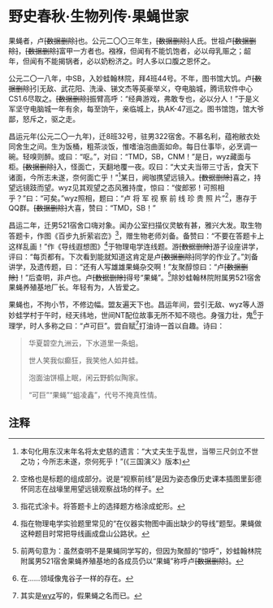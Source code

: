 # 野史春秋·生物列传·果蝇世家

果蝇者，卢<span class="heimu">~~[数据删除]~~</span>也。公元二〇〇三年生，<span class="heimu">~~[数据删除]~~</span>人氏。世祖卢<span class="heimu">~~[数据删除]~~</span>，<span class="heimu">~~[数据删除]~~</span>富甲一方者也。襁褓，但闻有不能饥饱者，必以母乳赈之；龆年，但闻有不能揭锅者，必以奶粉济之。时人多以口腹之恩怀之。

公元二〇一八年，中<span class="heimu">SB</span>，入妙蛙翰林院，拜4班44号。不年，图书馆大饥。卢<span class="heimu">~~[数据删除]~~</span>引无敌、武花阳、洗澡、锑文杰等英豪举义，夺电脑城，腾讯软件中心CS1.6尽取之。<span class="heimu">~~[数据删除]~~</span>振臂高呼：“经典游戏，弗敢专也，必以分人！”于是义军坚守电脑城一年有余，每至饷午，亲临城上，执AK-47巡之。图书馆饱，馆大爷鄙，怒斥之，驱之走。

昌运元年(公元二〇一九年)，迁8班32号，驻男322宿舍。不慕名利，蕴袍敝衣处同舍生之间。生为<span class="heimu">饭桶</span>，粗茶淡饭，惟嗜油泡曲面如命。每日仕事毕，必烹调一碗。轻嗅则醉。或曰：“呕。”，对曰：“<span class="heimu">TMD，SB，CNM！</span>”是日，wyz藏面与柜。<span class="heimu">~~[数据删除]~~</span>入，怪面亡，天翻地覆一夜。叹曰：“大丈夫当带三寸舌，食天下诸面，今所志未遂，奈何面亡乎！”[^1]某日，阙咖携望远镜入。<span class="heimu">~~[数据删除]~~</span>喜之，持望远镜跂而望。wyz见其观望之态风雅持度，惊曰：“俊郎邪！可照相乎？”曰：“可矣。”wyz照相，题曰：“卢 将 军 视 察 前 线 珍 贵 照 片”[^2]，惠存于QQ群。<span class="heimu">~~[数据删除]~~</span>大喜，赞曰：“<span class="heimu">TMD，SB！</span>”

昌运二年，迁男521宿舍口嗨对象。闻办公室扫描仪灵敏有甚，雅兴大发。取生物答题卡，作图《百步九折萦岩峦》[^3]，赠生物老师刘备。备赞曰：“不要在答题卡上这样乱画！”作《导线遐想图》[^4]于物理电学连线题。游<span class="heimu">~~[数据删除]~~</span>游子设座讲学，评曰：“每页都有。下次看到能就知道这肯定是卢<span class="heimu">~~[数据删除]~~</span>同学的作业了。”刘备讲学，及遗传题，曰：“还有人写雄雄果蝇杂交啊！”友聚醇惊曰：“卢<span class="heimu">~~[数据删除]~~</span>！”后查明，非卢也。卢<span class="heimu">~~[数据删除]~~</span>得号“果蝇”。[^5]除妙蛙翰林院附属男521宿舍果蝇养殖基地厂长。年轻有为，人皆爱之。

果蝇也，不拘小节，不修边幅。<span title="基友">盟友</span>遍天下也。昌运年间，尝引无敌、wyz等人游妙蛙学村于午时，经天纬地，世间NT配位故事无所不知不晓也。身强力壮，鬼[^7]于理学，时人多称之曰：“卢可巨”。尝自赋[^8]打油诗一首以自趣。诗曰：

> 华夏碧空九洲云，下水道里一条蛆。
>
> 世人笑我似癫狂，我笑他人如井蛙。
>
> 泡面油饼榻上眠，闲云野鹤似陶家。
>
> “可巨”“果蝇”“蛆凌鑫”，代号不掩真性情。

## 注释

[^1]: 本句化用东汉末年名将太史慈的遗言：“大丈夫生于乱世，当带三尺剑立不世之功；今所志未遂，奈何死乎！”(《三国演义》版本)

[^2]: 空格也是标题的组成部分。说是“视察前线”是因为姿态像历史课本插图里彭德怀同志在战壕里用望远镜观察战场的样子。

[^3]: 指花式涂卡。将答题卡上的选择题方格涂成蛇形。

[^4]: 指在物理电学实验题里常见的“在仪器实物图中画出缺少的导线”题型。果蝇做这种题目时常把导线画成盘山公路状。

[^5]: 前两句意为：虽然查明不是果蝇同学写的，但因为聚醇的“惊呼”，妙蛙翰林院附属男521宿舍果蝇养殖基地的各成员仍以“果蝇”称呼卢<span class="heimu">~~[数据删除]~~</span>。

[^6]: 因为生物的某行为与配位键的形成过程有相似之处，故果蝇的朋友们有时把那个行为和谐作“配位”。

[^7]: 在……领域像鬼谷子一样的存在。

[^8]: 其实是[wyz](https://github.com/wyz-2015)写的，假果蝇之名而已。
